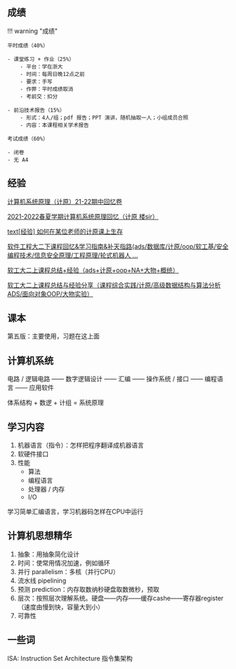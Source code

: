 ## 成绩

!!! warning "成绩"

    平时成绩（40%）

    - 课堂练习 + 作业（25%）
        - 平台：学在浙大
        - 时间：每周日晚12点之前
        - 要求：手写
        - 作弊：平时成绩取消
        - 考前交：扣分

    - 前沿技术报告（15%）
        - 形式：4人/组；pdf 报告；PPT 演讲，随机抽取一人；小组成员合照
        - 内容：本课程相关学术报告

    考试成绩（60%）

    - 闭卷
    - 无 A4

## 经验

[计算机系统原理（计原）21-22期中回忆卷](https://www.cc98.org/topic/5305651)

[2021-2022春夏学期计算机系统原理回忆（计原 楼sir）](https://www.cc98.org/topic/5353866)

[text[经验] 如何在某位老师的计原课上生存](https://www.cc98.org/topic/5539896)

[软件工程大二下课程回忆&学习指南&补天指路(ads/数据库/计原/oop/软工基/安全编程技术/信息安全原理/工程原理/轮式机器人 ...](https://www.cc98.org/topic/5647034)

[软工大二上课程总结+经验（ads+计原+oop+NA+大物+概统）](https://www.cc98.org/topic/6097265)

[软工大二上课程总结与经验分享（课程综合实践/计原/高级数据结构与算法分析ADS/面向对象OOP/大物实验）](https://www.cc98.org/topic/6097763)

## 课本

第五版：主要使用，习题在这上面

## 计算机系统

电路 / 逻辑电路 —— 数字逻辑设计 —— 汇编 —— 操作系统 / 接口 —— 编程语言 —— 应用软件

体系结构 + 数逻 + 计组 = 系统原理

## 学习内容

1. 机器语言（指令）：怎样把程序翻译成机器语言
2. 软硬件接口
3. 性能
    - 算法
    - 编程语言
    - 处理器 / 内存
    - I/O

学习简单汇编语言，学习机器码怎样在CPU中运行

## 计算机思想精华

1. 抽象：用抽象简化设计
2. 时间：使常用情况加速，例如循环
3. 并行 parallelism：多核（并行CPU）
4. 流水线 pipelining
5. 预测 prediction：内存取数纳秒硬盘取数微秒，预取
6. 层次：按照层次理解系统。硬盘——内存——缓存cashe——寄存器register（速度由慢到快，容量大到小）
7. 可靠性

## 一些词

ISA: Instruction Set Architecture 指令集架构